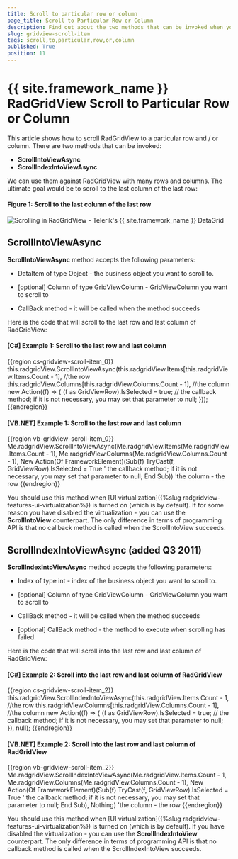 ```yaml
---
title: Scroll to particular row or column
page_title: Scroll to Particular Row or Column
description: Find out about the two methods that can be invoked when your goal is to scroll to a particular row or column in RadGridView - Telerik's {{ site.framework_name }} DataGrid.
slug: gridview-scroll-item
tags: scroll,to,particular,row,or,column
published: True
position: 11
---
```


# {{ site.framework_name }} RadGridView Scroll to Particular Row or Column

This article shows how to scroll RadGridView to a particular row and / or column. There are two methods that can be invoked:

* __ScrollIntoViewAsync__ 
* __ScrollIndexIntoViewAsync__. 

We can use them against RadGridView with many rows and columns. The ultimate goal would be to scroll to the last column of the last row:
#### __Figure 1: Scroll to the last column of the last row__                     
![Scrolling in RadGridView - Telerik's {{ site.framework_name }} DataGrid](images/how_to_scroll_gridview.png)

## ScrollIntoViewAsync

__ScrollIntoViewAsync__ method accepts the following parameters:
            

* DataItem of type Object - the business object you want to scroll to.

* [optional] Column of type GridViewColumn - GridViewColumn you want to scroll to

* CallBack method - it will be called when the method succeeds

Here is the code that will scroll to the last row and last column of RadGridView:

#### __[C#] Example 1: Scroll to the last row and last column__

{{region cs-gridview-scroll-item_0}}
	this.radgridView.ScrollIntoViewAsync(this.radgridView.Items[this.radgridView.Items.Count - 1], //the row
	                                  this.radgridView.Columns[this.radgridView.Columns.Count - 1], //the column
	                                  new Action<FrameworkElement>((f) =>
	                                  {
	                                      (f as GridViewRow).IsSelected = true; // the callback method; if it is not necessary, you may set that parameter to null;
	                                  }));
{{endregion}}


#### __[VB.NET] Example 1: Scroll to the last row and last column__

{{region vb-gridview-scroll-item_0}}
	Me.radgridView.ScrollIntoViewAsync(Me.radgridView.Items(Me.radgridView.Items.Count - 1), Me.radgridView.Columns(Me.radgridView.Columns.Count - 1),
	                                   New Action(Of FrameworkElement)(Sub(f)
	                                                                       TryCast(f, GridViewRow).IsSelected = True ' the callback method; if it is not necessary, you may set that parameter to null;
	                                                                   End Sub)) 'the column - the row
{{endregion}}

You should use this method when [UI virtualization]({%slug radgridview-features-ui-virtualization%}) is turned on (which is by default). If for some reason you have disabled the virtualization - you can use the __ScrollIntoView__ counterpart. The only difference in terms of programming API is that no callback method is called when the ScrollIntoView succeeds.
 
## ScrollIndexIntoViewAsync (added Q3 2011)

__ScrollIndexIntoViewAsync__ method accepts the following parameters:
            

* Index of type int - index of the business object you want to scroll to.

* [optional] Column of type GridViewColumn - GridViewColumn you want to scroll to

* CallBack method - it will be called when the method succeeds

* [optional] CallBack method - the method to execute when scrolling has failed.

Here is the code that will scroll into the last row and last column of RadGridView:

#### __[C#] Example 2: Scroll into the last row and last column of RadGridView__

{{region cs-gridview-scroll-item_2}}
	this.radgridView.ScrollIndexIntoViewAsync(this.radgridView.Items.Count - 1, //the row
	                                  this.radgridView.Columns[this.radgridView.Columns.Count - 1], //the column
	                                  new Action<FrameworkElement>((f) =>
	                                  {
	                                      (f as GridViewRow).IsSelected = true; // the callback method; if it is not necessary, you may set that parameter to null;
	                                  }), null);
{{endregion}}



#### __[VB.NET] Example 2: Scroll into the last row and last column of RadGridView__

{{region vb-gridview-scroll-item_2}}
	Me.radgridView.ScrollIndexIntoViewAsync(Me.radgridView.Items.Count - 1, Me.radgridView.Columns(Me.radgridView.Columns.Count - 1),
	                                        New Action(Of FrameworkElement)(Sub(f)
	                                                                            TryCast(f, GridViewRow).IsSelected = True ' the callback method; if it is not necessary, you may set that parameter to null;
	                                                                        End Sub),
	                                        Nothing) 'the column - the row
{{endregion}}

You should use this method when [UI virtualization]({%slug radgridview-features-ui-virtualization%}) is turned on (which is by default). If you have disabled the virtualization - you can use the __ScrollIndexIntoView__ counterpart. The only difference in terms of programming API is that no callback method is called when the ScrollIndexIntoView succeeds.
            


